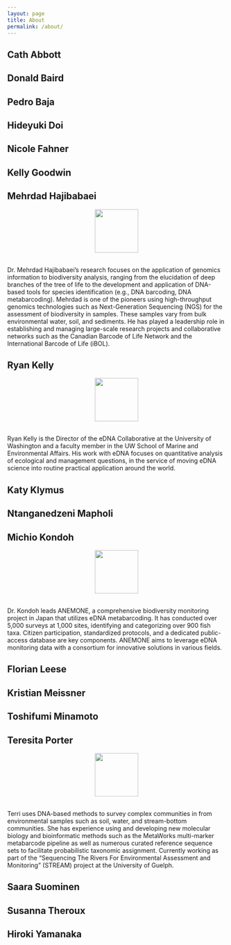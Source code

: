 ```yaml
---
layout: page
title: About
permalink: /about/
---
```


<h2>Cath Abbott</h2>

<h2>Donald Baird</h2>

<h2>Pedro Baja</h2>

<h2>Hideyuki Doi</h2>

<h2>Nicole Fahner</h2>

<h2>Kelly Goodwin</h2>

<h2>Mehrdad Hajibabaei</h2>
<p align="center">
   <img src="../images/MehrdadHajibabaei.png" width="100"/>
</p><br>
Dr. Mehrdad Hajibabaei’s research focuses on the application of genomics information to biodiversity analysis, ranging from the elucidation of deep branches of the tree of life to the development and application of DNA-based tools for species identification (e.g., DNA barcoding, DNA metabarcoding). Mehrdad is one of the pioneers using high-throughput genomics technologies such as Next-Generation Sequencing (NGS) for the assessment of biodiversity in samples. These samples vary from bulk environmental water, soil, and sediments. He has played a leadership role in establishing and managing large-scale research projects and collaborative networks such as the Canadian Barcode of Life Network and the International Barcode of Life (iBOL). 

<h2>Ryan Kelly</h2>
<p align="center">
   <img src="../images/RyanKelly.jpeg" width="100"/>
</p><br>
Ryan Kelly is the Director of the eDNA Collaborative at the University of Washington and a faculty member in the UW School of Marine and Environmental Affairs. His work with eDNA focuses on quantitative analysis of ecological and management questions, in the service of moving eDNA science into routine practical application around the world.

<h2>Katy Klymus</h2>

<h2>Ntanganedzeni Mapholi</h2>

<h2>Michio Kondoh</h2>
<p align="center">
   <img src="../images/MichioKondoh.jpg" width="100"/>
</p><br>
Dr. Kondoh leads ANEMONE, a comprehensive biodiversity monitoring project in Japan that utilizes eDNA metabarcoding. It has conducted over 5,000 surveys at 1,000 sites, identifying and categorizing over 900 fish taxa. Citizen participation, standardized protocols, and a dedicated public-access database are key components. ANEMONE aims to leverage eDNA monitoring data with a consortium for innovative solutions in various fields.

<h2>Florian Leese</h2>

<h2>Kristian Meissner</h2>

<h2>Toshifumi Minamoto</h2>

<h2>Teresita Porter</h2>
<p align="center">
   <img src="../images/TeresitaPorter.jpg" width="100"/>
</p><br>
Terri uses DNA-based methods to survey complex communities in from environmental samples such as soil, water, and stream-bottom communities.  She has experience using and developing new molecular biology and bioinformatic methods such as the MetaWorks multi-marker metabarcode pipeline as well as numerous curated reference sequence sets to facilitate probabilistic taxonomic assignment.  Currently working as part of the “Sequencing The Rivers For Environmental Assessment and Monitoring” (STREAM) project at the University of Guelph.

<h2>Saara Suominen</h2>

<h2>Susanna Theroux</h2>

<h2>Hiroki Yamanaka</h2>

